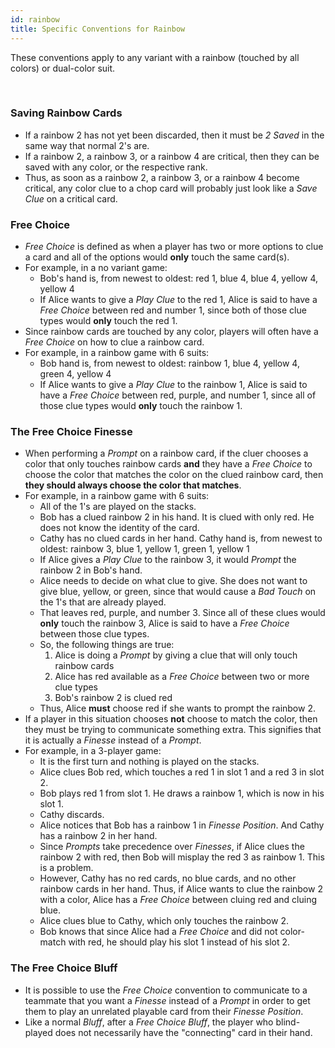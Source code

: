 ```yaml
---
id: rainbow
title: Specific Conventions for Rainbow
---
```


These conventions apply to any variant with a rainbow (touched by all colors) or dual-color suit.

<br />

### Saving Rainbow Cards

- If a rainbow 2 has not yet been discarded, then it must be *2 Saved* in the same way that normal 2's are.
- If a rainbow 2, a rainbow 3, or a rainbow 4 are critical, then they can be saved with any color, or the respective rank.
- Thus, as soon as a rainbow 2, a rainbow 3, or a rainbow 4 become critical, any color clue to a chop card will probably just look like a *Save Clue* on a critical card.

### Free Choice

- *Free Choice* is defined as when a player has two or more options to clue a card and all of the options would **only** touch the same card(s).
- For example, in a no variant game:
  - Bob's hand is, from newest to oldest: red 1, blue 4, blue 4, yellow 4, yellow 4
  - If Alice wants to give a *Play Clue* to the red 1, Alice is said to have a *Free Choice* between red and number 1, since both of those clue types would **only** touch the red 1.
- Since rainbow cards are touched by any color, players will often have a *Free Choice* on how to clue a rainbow card.
- For example, in a rainbow game with 6 suits:
  - Bob hand is, from newest to oldest: rainbow 1, blue 4, yellow 4, green 4, yellow 4
  - If Alice wants to give a *Play Clue* to the rainbow 1, Alice is said to have a *Free Choice* between red, purple, and number 1, since all of those clue types would **only** touch the rainbow 1.

### The Free Choice Finesse

- When performing a *Prompt* on a rainbow card, if the cluer chooses a color that only touches rainbow cards **and** they have a *Free Choice* to choose the color that matches the color on the clued rainbow card, then **they should always choose the color that matches**.
- For example, in a rainbow game with 6 suits:
  - All of the 1's are played on the stacks.
  - Bob has a clued rainbow 2 in his hand. It is clued with only red. He does not know the identity of the card.
  - Cathy has no clued cards in her hand. Cathy hand is, from newest to oldest: rainbow 3, blue 1, yellow 1, green 1, yellow 1
  - If Alice gives a *Play Clue* to the rainbow 3, it would *Prompt* the rainbow 2 in Bob's hand.
  - Alice needs to decide on what clue to give. She does not want to give blue, yellow, or green, since that would cause a *Bad Touch* on the 1's that are already played.
  - That leaves red, purple, and number 3. Since all of these clues would **only** touch the rainbow 3, Alice is said to have a *Free Choice* between those clue types.
  - So, the following things are true:
    1. Alice is doing a *Prompt* by giving a clue that will only touch rainbow cards
    1. Alice has red available as a *Free Choice* between two or more clue types
    1. Bob's rainbow 2 is clued red
  - Thus, Alice **must** choose red if she wants to prompt the rainbow 2.
- If a player in this situation chooses **not** choose to match the color, then they must be trying to communicate something extra. This signifies that it is actually a *Finesse* instead of a *Prompt*.
- For example, in a 3-player game:
  - It is the first turn and nothing is played on the stacks.
  - Alice clues Bob red, which touches a red 1 in slot 1 and a red 3 in slot 2.
  - Bob plays red 1 from slot 1. He draws a rainbow 1, which is now in his slot 1.
  - Cathy discards.
  - Alice notices that Bob has a rainbow 1 in *Finesse Position*. And Cathy has a rainbow 2 in her hand.
  - Since *Prompts* take precedence over *Finesses*, if Alice clues the rainbow 2 with red, then Bob will misplay the red 3 as rainbow 1. This is a problem.
  - However, Cathy has no red cards, no blue cards, and no other rainbow cards in her hand. Thus, if Alice wants to clue the rainbow 2 with a color, Alice has a *Free Choice* between cluing red and cluing blue.
  - Alice clues blue to Cathy, which only touches the rainbow 2.
  - Bob knows that since Alice had a *Free Choice* and did not color-match with red, he should play his slot 1 instead of his slot 2.

### The Free Choice Bluff

- It is possible to use the *Free Choice* convention to communicate to a teammate that you want a *Finesse* instead of a *Prompt* in order to get them to play an unrelated playable card from their *Finesse Position*.
- Like a normal *Bluff*, after a *Free Choice Bluff*, the player who blind-played does not necessarily have the "connecting" card in their hand.
